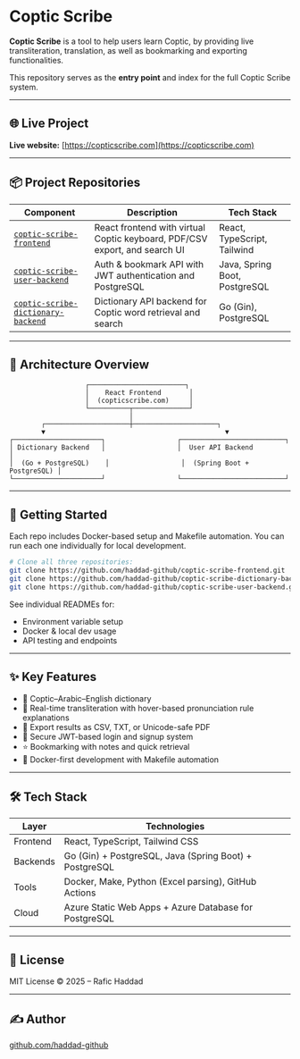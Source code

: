 # Coptic Scribe

**Coptic Scribe** is a tool to help users learn Coptic, by providing live transliteration, translation, as well as bookmarking and exporting functionalities.

This repository serves as the **entry point** and index for the full Coptic Scribe system.

---

## 🌐 Live Project

**Live website:** [https://copticscribe.com](https://copticscribe.com)

---

## 📦 Project Repositories

| Component | Description | Tech Stack |
|-----------|-------------|------------|
| [`coptic-scribe-frontend`](https://github.com/haddad-github/coptic-scribe-frontend) | React frontend with virtual Coptic keyboard, PDF/CSV export, and search UI | React, TypeScript, Tailwind |
| [`coptic-scribe-user-backend`](https://github.com/haddad-github/coptic-scribe-user-backend) | Auth & bookmark API with JWT authentication and PostgreSQL | Java, Spring Boot, PostgreSQL |
| [`coptic-scribe-dictionary-backend`](https://github.com/haddad-github/coptic-scribe-dictionary-backend) | Dictionary API backend for Coptic word retrieval and search | Go (Gin), PostgreSQL |

---

## 🧱 Architecture Overview

```
                   ┌────────────────────────┐
                   │    React Frontend       │
                   │  (copticscribe.com)     │
                   └──────────┬──────────────┘
                              │
        ┌─────────────────────┼─────────────────────┐
        ▼                                             ▼
┌──────────────────────┐                  ┌──────────────────────────┐
│ Dictionary Backend   │                  │  User API Backend         │
│  (Go + PostgreSQL)    │                  │  (Spring Boot + PostgreSQL) │
└──────────────────────┘                  └──────────────────────────┘
```

---

## 🚀 Getting Started

Each repo includes Docker-based setup and Makefile automation. You can run each one individually for local development.

```bash
# Clone all three repositories:
git clone https://github.com/haddad-github/coptic-scribe-frontend.git
git clone https://github.com/haddad-github/coptic-scribe-dictionary-backend.git
git clone https://github.com/haddad-github/coptic-scribe-user-backend.git
```

See individual READMEs for:

- Environment variable setup
- Docker & local dev usage
- API testing and endpoints

---

## ✨ Key Features

- 🔎 Coptic–Arabic–English dictionary
- 🧠 Real-time transliteration with hover-based pronunciation rule explanations
- 🧾 Export results as CSV, TXT, or Unicode-safe PDF
- 🔐 Secure JWT-based login and signup system
- ⭐ Bookmarking with notes and quick retrieval
- 🐳 Docker-first development with Makefile automation

---

## 🛠️ Tech Stack

| Layer     | Technologies |
|-----------|--------------|
| Frontend  | React, TypeScript, Tailwind CSS |
| Backends  | Go (Gin) + PostgreSQL, Java (Spring Boot) + PostgreSQL |
| Tools     | Docker, Make, Python (Excel parsing), GitHub Actions |
| Cloud     | Azure Static Web Apps + Azure Database for PostgreSQL |

---

## 📜 License

MIT License © 2025 – Rafic Haddad

---

## ✍️ Author

[github.com/haddad-github](https://github.com/haddad-github)
